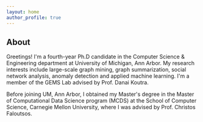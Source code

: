 ```yaml
---
layout: home
author_profile: true
---
```


About
------

Greetings! I'm a fourth-year Ph.D candidate in the Computer Science & Engineering department at University of Michigan, Ann Arbor. My research interests include large-scale graph mining, graph summarization, social network analysis, anomaly detection and applied machine learning. I'm a member of the GEMS Lab advised by Prof. Danai Koutra.

Before joining UM, Ann Arbor, I obtained my Master's degree in the Master of Computational Data Science program (MCDS) at the School of Computer Science, Carnegie Mellon University, where I was advised by Prof. Christos Faloutsos.